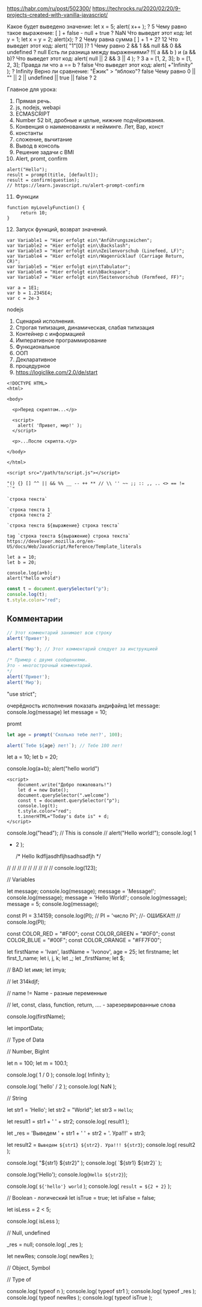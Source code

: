 #  

https://habr.com/ru/post/502300/
https://techrocks.ru/2020/02/20/9-projects-created-with-vanilla-javascript/


Какое будет выведено значение: let x = 5; alert( x++ ); ? 5
Чему равно такое выражение: [ ] + false - null + true ? NaN
Что выведет этот код: let y = 1; let x = y = 2; alert(x); ? 2
Чему равна сумма [ ] + 1 + 2? 12
Что выведет этот код: alert( "1"[0] )? 1
Чему равно 2 && 1 && null && 0 && undefined ? null
Есть ли разница между выражениями? !!( a && b ) и (a && b)?
Что выведет этот код: alert( null || 2 && 3 || 4 ); ? 3
a = [1, 2, 3]; b = [1, 2, 3]; Правда ли что a == b ? false
Что выведет этот код: alert( +"Infinity" ); ?  Infinity
Верно ли сравнение: "Ёжик" > “яблоко"?  false
Чему равно 0 || "" || 2 || undefined || true || falsе ? 2



Главное для урока:

1. Прямая речь.
2. js, nodejs, webapi
3. ECMASCRIPT
4. Number 52 bit, дробные и целые, нижние подчёркивания.
5. Конвенция о наименованиях и нейминге. Лет, Вар, конст
6. константы
7. сложение, вычитание
8. Вывод в консоль
9. Решение задачи с BMI
10. Alert, promt, confirm
 ```Js
 alert("Hello");
result = prompt(title, [default]);
result = confirm(question);
// https://learn.javascript.ru/alert-prompt-confirm
```
11. Функции
 ```Js
function myLovelyFunction() {
      return 10;
}
```
12. Запуск функций, возврат значений.

```Js
var Variable1 = "Hier erfolgt ein\"Anführungszeichen";
var Variable2 = "Hier erfolgt ein\\Backslash";
var Variable3 = "Hier erfolgt ein\nZeilenvorschub (Linefeed, LF)";
var Variable4 = "Hier erfolgt ein\rWagenrücklauf (Carriage Return, CR)";
var Variable5 = "Hier erfolgt ein\tTabulator";
var Variable6 = "Hier erfolgt ein\bBackspace";
var Variable7 = "Hier erfolgt ein\fSeitenvorschub (Formfeed, FF)";

var a = 1E1;
var b = 1.2345E4;
var c = 2e-3
```

nodejs

1. Сценарий исполнения.
2. Строгая типизация, динамическая, слабая типизация
3. Контейнер с информацией
4. Императивное программирование
5. Функциональное
7. ООП
8. Декларативное
9. процедурное
10. https://logiclike.com/2.0/de/start



```
<!DOCTYPE HTML>
<html>

<body>

  <p>Перед скриптом...</p>

  <script>
    alert( 'Привет, мир!' );
  </script>

  <p>...После скрипта.</p>

</body>

</html>
```


```
<script src="/path/to/script.js"></script>
```
```
"() {} [] ^^ || && %% __ -- ++ ** // \\ '' ~~ ;; :: ,, .. <> == !=  ``"
```
```
`строка текста`

`строка текста 1
 строка текста 2`

`строка текста ${выражение} строка текста`

tag `строка текста ${выражение} строка текста`
https://developer.mozilla.org/en-US/docs/Web/JavaScript/Reference/Template_literals
```

```
let a = 10;
let b = 20;

console.log(a+b);
alert("hello wrold")
```

```js
const t = document.querySelector("p");
console.log(t);
t.style.color="red";
```

## Комментарии

```js
// Этот комментарий занимает всю строку
alert('Привет');

alert('Мир'); // Этот комментарий следует за инструкцией

/* Пример с двумя сообщениями.
Это - многострочный комментарий.
*/
alert('Привет');
alert('Мир');
```

"use strict";

очерёдность исполнения
показать андифайнд
let message:
console.log(message)
let message = 10;


promt
```js
let age = prompt('Сколько тебе лет?', 100);

alert(`Тебе ${age} лет!`); // Тебе 100 лет!
```

let a = 10;
let b = 20;

console.log(a+b);
alert("hello world")

    <script>
        document.write("Добро пожаловать!")
        let d = new Date();
        document.querySelector(".welcome")
        const t = document.querySelector("p");
        console.log(t);
        t.style.color="red";
        t.innerHTML="Today's date is" + d;
    </script>


console.log("head"); // This is console
// alert("Hello world!");
console.log(
1
+ 2
  );

  /*
  Hello
  lkdfljasdhfljhsadhsadfjh
  */


// // // // // // // // // console.log(123);

// Variables

let message;
console.log(message);
message = 'Message!';
console.log(message);
message = 'Hello World!';
console.log(message);
message = 5;
console.log(message);

const PI = 3.14159;
console.log(PI);
// PI = 'число Pi'; //- ОШИБКА!!!
// console.log(PI);

const COLOR_RED = "#F00";
const COLOR_GREEN = "#0F0";
const COLOR_BLUE = "#00F";
const COLOR_ORANGE = "#FF7F00";


let firstName = 'Ivan', lastName = 'Ivonov', age = 25;
let firstname;
let first_1_name;
let i, j, k;
let _;
let _firstName;
let $;

// BAD
let имя;
let imya;

// let 314kdjf;

// name != Name - разные переменные

// let, const, class, function, return, .... - зарезервированные слова

console.log(firstName);

let importData;

// Type of Data

// Number, BigInt

let n = 100;
let m = 100.1;

console.log( 1 / 0 );
console.log( Infinity );

console.log( 'hello' / 2 );
console.log( NaN );

// String

let str1 = 'Hello';
let str2 = "World";
let str3 = `Hello`;

let result1 = str1 + ' ' + str2;
console.log( result1 );

let _res = 'Выведем ' + str1 + ' ' + str2 + '. Ура!!!' + str3;

let result2 = `Выведем ${str1} ${str2}. Ура!!! ${str3}`;
console.log( result2 );

console.log( "${str1} ${str2}" );
console.log( `${str1} ${str2}` );

console.log('Hello');
console.log(`Hello ${str2}`);

console.log( `${'hello'} world` );
console.log( `result = ${2 + 2}` );

// Boolean - логический
let isTrue = true;
let isFalse = false;

let isLess = 2 < 5;

console.log( isLess );

// Null, undefined

_res = null;
console.log( _res );

let newRes;
console.log( newRes );

// Object, Symbol

// Type of

console.log( typeof n );
console.log( typeof str1 );
console.log( typeof _res );
console.log( typeof newRes );
console.log( typeof isTrue );